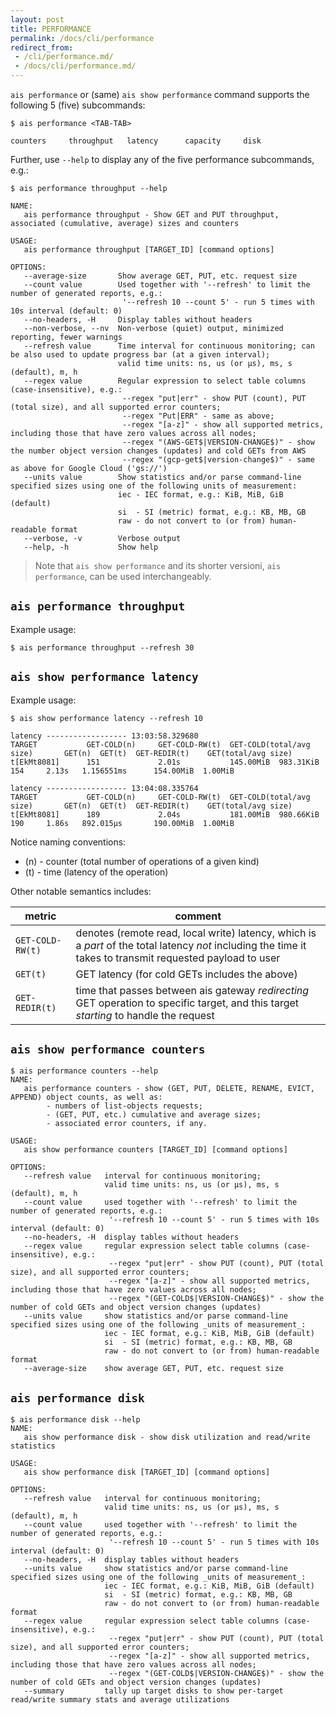 ```yaml
---
layout: post
title: PERFORMANCE
permalink: /docs/cli/performance
redirect_from:
 - /cli/performance.md/
 - /docs/cli/performance.md/
---
```


`ais performance` or (same) `ais show performance` command supports the following 5 (five) subcommands:

```console
$ ais performance <TAB-TAB>

counters     throughput   latency      capacity     disk
```

Further, use `--help` to display any of the five performance subcommands, e.g.:

```console
$ ais performance throughput --help

NAME:
   ais performance throughput - Show GET and PUT throughput, associated (cumulative, average) sizes and counters

USAGE:
   ais performance throughput [TARGET_ID] [command options]

OPTIONS:
   --average-size       Show average GET, PUT, etc. request size
   --count value        Used together with '--refresh' to limit the number of generated reports, e.g.:
                         '--refresh 10 --count 5' - run 5 times with 10s interval (default: 0)
   --no-headers, -H     Display tables without headers
   --non-verbose, --nv  Non-verbose (quiet) output, minimized reporting, fewer warnings
   --refresh value      Time interval for continuous monitoring; can be also used to update progress bar (at a given interval);
                        valid time units: ns, us (or µs), ms, s (default), m, h
   --regex value        Regular expression to select table columns (case-insensitive), e.g.:
                         --regex "put|err" - show PUT (count), PUT (total size), and all supported error counters;
                         --regex "Put|ERR" - same as above;
                         --regex "[a-z]" - show all supported metrics, including those that have zero values across all nodes;
                         --regex "(AWS-GET$|VERSION-CHANGE$)" - show the number object version changes (updates) and cold GETs from AWS
                         --regex "(gcp-get$|version-change$)" - same as above for Google Cloud ('gs://')
   --units value        Show statistics and/or parse command-line specified sizes using one of the following units of measurement:
                        iec - IEC format, e.g.: KiB, MiB, GiB (default)
                        si  - SI (metric) format, e.g.: KB, MB, GB
                        raw - do not convert to (or from) human-readable format
   --verbose, -v        Verbose output
   --help, -h           Show help
```

> Note that `ais show performance` and its shorter versioni, `ais performance`, can be used interchangeably.

## `ais performance throughput`

Example usage:

```console
$ ais performance throughput --refresh 30
```

## `ais show performance latency`

Example usage:

```console
$ ais show performance latency --refresh 10

latency ------------------ 13:03:58.329680
TARGET           GET-COLD(n)     GET-COLD-RW(t)  GET-COLD(total/avg size)       GET(n)  GET(t)  GET-REDIR(t)    GET(total/avg size)
t[EkMt8081]      151             2.01s           145.00MiB  983.31KiB           154     2.13s   1.156551ms      154.00MiB  1.00MiB

latency ------------------ 13:04:08.335764
TARGET           GET-COLD(n)     GET-COLD-RW(t)  GET-COLD(total/avg size)       GET(n)  GET(t)  GET-REDIR(t)    GET(total/avg size)
t[EkMt8081]      189             2.04s           181.00MiB  980.66KiB           190     1.86s   892.015µs       190.00MiB  1.00MiB
```

Notice naming conventions:

* (n) - counter (total number of operations of a given kind)
* (t) - time (latency of the operation)

Other notable semantics includes:

| metric | comment |
| ------ | ------- |
| `GET-COLD-RW(t)` | denotes (remote read, local write) latency, which is a _part_ of the total latency  _not_ including the time it takes to transmit requested payload to user |
| `GET(t)` | GET latency (for cold GETs includes the above) |
| `GET-REDIR(t)` | time that passes between ais gateway _redirecting_ GET operation to specific target, and this target _starting_ to handle the request |

## `ais show performance counters`

```console
$ ais performance counters --help
NAME:
   ais performance counters - show (GET, PUT, DELETE, RENAME, EVICT, APPEND) object counts, as well as:
        - numbers of list-objects requests;
        - (GET, PUT, etc.) cumulative and average sizes;
        - associated error counters, if any.

USAGE:
   ais show performance counters [TARGET_ID] [command options]

OPTIONS:
   --refresh value   interval for continuous monitoring;
                     valid time units: ns, us (or µs), ms, s (default), m, h
   --count value     used together with '--refresh' to limit the number of generated reports, e.g.:
                      '--refresh 10 --count 5' - run 5 times with 10s interval (default: 0)
   --no-headers, -H  display tables without headers
   --regex value     regular expression select table columns (case-insensitive), e.g.:
                      --regex "put|err" - show PUT (count), PUT (total size), and all supported error counters;
                      --regex "[a-z]" - show all supported metrics, including those that have zero values across all nodes;
                      --regex "(GET-COLD$|VERSION-CHANGE$)" - show the number of cold GETs and object version changes (updates)
   --units value     show statistics and/or parse command-line specified sizes using one of the following _units of measurement_:
                     iec - IEC format, e.g.: KiB, MiB, GiB (default)
                     si  - SI (metric) format, e.g.: KB, MB, GB
                     raw - do not convert to (or from) human-readable format
   --average-size    show average GET, PUT, etc. request size
```

## `ais performance disk`

```console
$ ais performance disk --help
NAME:
   ais show performance disk - show disk utilization and read/write statistics

USAGE:
   ais show performance disk [TARGET_ID] [command options]

OPTIONS:
   --refresh value   interval for continuous monitoring;
                     valid time units: ns, us (or µs), ms, s (default), m, h
   --count value     used together with '--refresh' to limit the number of generated reports, e.g.:
                      '--refresh 10 --count 5' - run 5 times with 10s interval (default: 0)
   --no-headers, -H  display tables without headers
   --units value     show statistics and/or parse command-line specified sizes using one of the following _units of measurement_:
                     iec - IEC format, e.g.: KiB, MiB, GiB (default)
                     si  - SI (metric) format, e.g.: KB, MB, GB
                     raw - do not convert to (or from) human-readable format
   --regex value     regular expression select table columns (case-insensitive), e.g.:
                      --regex "put|err" - show PUT (count), PUT (total size), and all supported error counters;
                      --regex "[a-z]" - show all supported metrics, including those that have zero values across all nodes;
                      --regex "(GET-COLD$|VERSION-CHANGE$)" - show the number of cold GETs and object version changes (updates)
   --summary         tally up target disks to show per-target read/write summary stats and average utilizations
```
